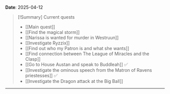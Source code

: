 **Date**: 2025-04-12

> [!Summary] Current quests
> - [[Main quest]]
> - [[Find the magical storm]]
> - [[Narissa is wanted for murder in Westruun]]
> - [[Investigate Ryzzix]]
> - [[Find out who my Patron is and what she wants]]
> - [[Find connection between The League of Miracles and the Clasp]]
> - [[Go to House Austan and speak to Buddleah]] ✅
> - [[Investigate the ominous speech from the Matron of Ravens priestesses]] ✅
> - [[Investigate the Dragon attack at the Big Ball]]

---
